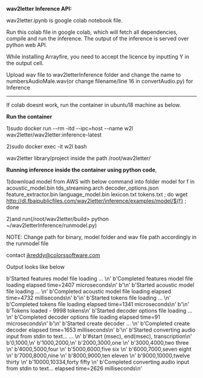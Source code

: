 **wav2letter Inference API:** 

wav2letter.ipynb is google colab notebook file.

Run this colab file in google colab, which will fetch all dependencies, compile and run the inference. The output of the inference is served over python web API.

While installing Arrayfire, you need to accept the licence by inputting Y in the output cell. 

Upload wav file to wav2letterInference folder and change the name to numbersAudioMale.wav(or change filename/line 16 in convertAudio.py) for Inference

---------------------------------------
If colab doesnt work, run the container in ubuntu18 machine as below.

**Run the container**

1)sudo docker run --rm -itd --ipc=host --name w2l wav2letter/wav2letter:inference-latest

2)sudo docker exec -it w2l bash

wav2letter library/project inside the path /root/wav2letter/

**Running inference inside the container using python code**,

1)download model from AWS with below command into folder model
for f in acoustic_model.bin tds_streaming.arch decoder_options.json feature_extractor.bin language_model.bin lexicon.txt tokens.txt ; do wget http://dl.fbaipublicfiles.com/wav2letter/inference/examples/model/${f} ; done

2)and run(/root/wav2letter/build> python ~/wav2letterInference/runmodel.py)

NOTE: Change path for binary, model folder and wav file path accordingly in the runmodel file


contact jkreddy@colorssoftware.com

Output looks like below

b'Started features model file loading ... \n'
b'Completed features model file loading elapsed time=2407 microseconds\n'
b'\n'
b'Started acoustic model file loading ... \n'
b'Completed acoustic model file loading elapsed time=4732 milliseconds\n'
b'\n'
b'Started tokens file loading ... \n'
b'Completed tokens file loading elapsed time=1341 microseconds\n'
b'\n'
b'Tokens loaded - 9998 tokens\n'
b'Started decoder options file loading ... \n'
b'Completed decoder options file loading elapsed time=91 microseconds\n'
b'\n'
b'Started create decoder ... \n'
b'Completed create decoder elapsed time=1653 milliseconds\n'
b'\n'
b'Started converting audio input from stdin to text... ... \n'
b'#start (msec), end(msec), transcription\n'
b'0,1000,\n'
b'1000,2000,\n'
b'2000,3000,one \n'
b'3000,4000,two three \n'
b'4000,5000,four \n'
b'5000,6000,five six \n'
b'6000,7000,seven eight \n'
b'7000,8000,nine \n'
b'8000,9000,ten eleven \n'
b'9000,10000,twelve thirty \n'
b'10000,10334,forty fifty \n'
b'Completed converting audio input from stdin to text... elapsed time=2626 milliseconds\n'

